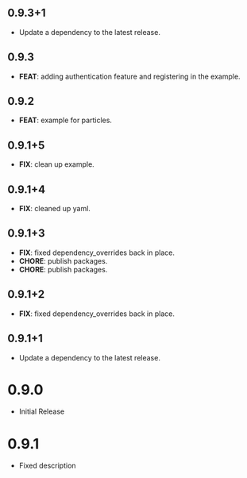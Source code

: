 ## 0.9.3+1

 - Update a dependency to the latest release.

## 0.9.3

 - **FEAT**: adding authentication feature and registering in the example.

## 0.9.2

 - **FEAT**: example for particles.

## 0.9.1+5

 - **FIX**: clean up example.

## 0.9.1+4

 - **FIX**: cleaned up yaml.

## 0.9.1+3

 - **FIX**: fixed dependency_overrides back in place.
 - **CHORE**: publish packages.
 - **CHORE**: publish packages.

## 0.9.1+2

 - **FIX**: fixed dependency_overrides back in place.

## 0.9.1+1

 - Update a dependency to the latest release.

# 0.9.0
- Initial Release

# 0.9.1
- Fixed description

